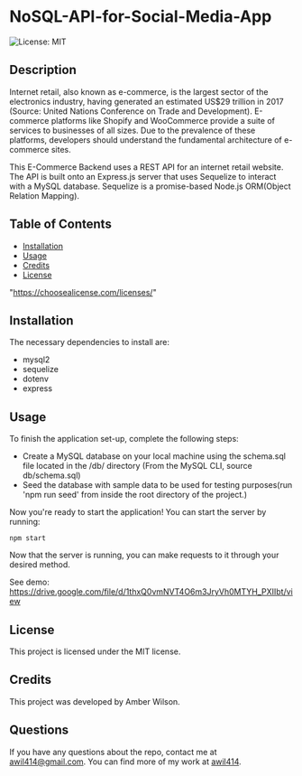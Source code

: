 # NoSQL-API-for-Social-Media-App
![License: MIT](https://img.shields.io/badge/License-MIT-yellow.svg)

## Description
Internet retail, also known as e-commerce, is the largest sector of the electronics industry, having generated an estimated US$29 trillion in 2017 (Source: United Nations Conference on Trade and Development). E-commerce platforms like Shopify and WooCommerce provide a suite of services to businesses of all sizes. Due to the prevalence of these platforms, developers should understand the fundamental architecture of e-commerce sites. 

This E-Commerce Backend uses a REST API for an internet retail website. The API is built onto an Express.js server that uses Sequelize to interact with a MySQL database. Sequelize is a promise-based Node.js ORM(Object Relation Mapping).

## Table of Contents
* [Installation](#Installation)
* [Usage](#Usage)
* [Credits](#Credits)
* [License](#License)

 "https://choosealicense.com/licenses/" 


## Installation
The necessary dependencies to install are:

* mysql2
* sequelize
* dotenv
* express

## Usage
To finish the application set-up, complete the following steps:

* Create a MySQL database on your local machine using the schema.sql file located in the /db/ directory (From the MySQL CLI, source db/schema.sql) 
* Seed the database with sample data to be used for testing purposes(run 'npm run seed' from inside the root directory of the project.)

Now you're ready to start the application! You can start the server by running:

```npm start```

Now that the server is running, you can make requests to it through your desired method.

See demo:
https://drive.google.com/file/d/1thxQ0vmNVT4O6m3JryVh0MTYH_PXIIbt/view

## License
      
  This project is licensed under the MIT license.

## Credits
This project was developed by Amber Wilson.


## Questions

If you have any questions about the repo, contact me at awil414@gmail.com. 
You can find more of my work at [awil414](https://github.com/awil414/).
